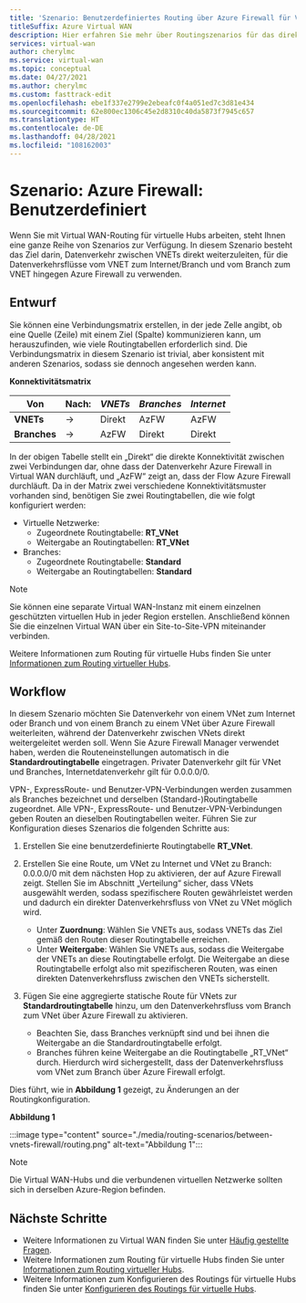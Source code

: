 ```yaml
---
title: 'Szenario: Benutzerdefiniertes Routing über Azure Firewall für Virtual WAN'
titleSuffix: Azure Virtual WAN
description: Hier erfahren Sie mehr über Routingszenarios für das direkte Routing von Datenverkehr zwischen VNets, jedoch unter Verwendung von Azure Firewall für die Datenverkehrsflüsse VNet > Internet/Branch und Branch > VNet.
services: virtual-wan
author: cherylmc
ms.service: virtual-wan
ms.topic: conceptual
ms.date: 04/27/2021
ms.author: cherylmc
ms.custom: fasttrack-edit
ms.openlocfilehash: ebe1f337e2799e2ebeafc0f4a051ed7c3d81e434
ms.sourcegitcommit: 62e800ec1306c45e2d8310c40da5873f7945c657
ms.translationtype: HT
ms.contentlocale: de-DE
ms.lasthandoff: 04/28/2021
ms.locfileid: "108162003"
---
```

# <a name="scenario-azure-firewall---custom"></a>Szenario: Azure Firewall: Benutzerdefiniert

Wenn Sie mit Virtual WAN-Routing für virtuelle Hubs arbeiten, steht Ihnen eine ganze Reihe von Szenarios zur Verfügung. In diesem Szenario besteht das Ziel darin, Datenverkehr zwischen VNETs direkt weiterzuleiten, für die Datenverkehrsflüsse vom VNET zum Internet/Branch und vom Branch zum VNET hingegen Azure Firewall zu verwenden.

## <a name="design"></a><a name="design"></a>Entwurf

Sie können eine Verbindungsmatrix erstellen, in der jede Zelle angibt, ob eine Quelle (Zeile) mit einem Ziel (Spalte) kommunizieren kann, um herauszufinden, wie viele Routingtabellen erforderlich sind. Die Verbindungsmatrix in diesem Szenario ist trivial, aber konsistent mit anderen Szenarios, sodass sie dennoch angesehen werden kann.

**Konnektivitätsmatrix**

| Von           | Nach:      | *VNETs*      | *Branches*    | *Internet*   |
|---             |---       |---           |---            |---           |
| **VNETs**      |   &#8594;|    Direkt    |     AzFW      |     AzFW     |
| **Branches**   |   &#8594;|    AzFW      |    Direkt     |    Direkt    |

In der obigen Tabelle stellt ein „Direkt“ die direkte Konnektivität zwischen zwei Verbindungen dar, ohne dass der Datenverkehr Azure Firewall in Virtual WAN durchläuft, und „AzFW“ zeigt an, dass der Flow Azure Firewall durchläuft. Da in der Matrix zwei verschiedene Konnektivitätsmuster vorhanden sind, benötigen Sie zwei Routingtabellen, die wie folgt konfiguriert werden:

* Virtuelle Netzwerke:
  * Zugeordnete Routingtabelle: **RT_VNet**
  * Weitergabe an Routingtabellen: **RT_VNet**
* Branches:
  * Zugeordnete Routingtabelle: **Standard**
  * Weitergabe an Routingtabellen: **Standard**

> [!NOTE]
> Sie können eine separate Virtual WAN-Instanz mit einem einzelnen geschützten virtuellen Hub in jeder Region erstellen. Anschließend können Sie die einzelnen Virtual WAN über ein Site-to-Site-VPN miteinander verbinden.

Weitere Informationen zum Routing für virtuelle Hubs finden Sie unter [Informationen zum Routing virtueller Hubs](about-virtual-hub-routing.md).

## <a name="workflow"></a><a name="workflow"></a>Workflow

In diesem Szenario möchten Sie Datenverkehr von einem VNet zum Internet oder Branch und von einem Branch zu einem VNet über Azure Firewall weiterleiten, während der Datenverkehr zwischen VNets direkt weitergeleitet werden soll. Wenn Sie Azure Firewall Manager verwendet haben, werden die Routeneinstellungen automatisch in die **Standardroutingtabelle** eingetragen. Privater Datenverkehr gilt für VNet und Branches, Internetdatenverkehr gilt für 0.0.0.0/0.

VPN-, ExpressRoute- und Benutzer-VPN-Verbindungen werden zusammen als Branches bezeichnet und derselben (Standard-)Routingtabelle zugeordnet. Alle VPN-, ExpressRoute- und Benutzer-VPN-Verbindungen geben Routen an dieselben Routingtabellen weiter. Führen Sie zur Konfiguration dieses Szenarios die folgenden Schritte aus:

1. Erstellen Sie eine benutzerdefinierte Routingtabelle **RT_VNet**.
1. Erstellen Sie eine Route, um VNet zu Internet und VNet zu Branch: 0.0.0.0/0 mit dem nächsten Hop zu aktivieren, der auf Azure Firewall zeigt. Stellen Sie im Abschnitt „Verteilung“ sicher, dass VNets ausgewählt werden, sodass spezifischere Routen gewährleistet werden und dadurch ein direkter Datenverkehrsfluss von VNet zu VNet möglich wird.

   * Unter **Zuordnung**: Wählen Sie VNETs aus, sodass VNETs das Ziel gemäß den Routen dieser Routingtabelle erreichen.
   * Unter **Weitergabe**: Wählen Sie VNETs aus, sodass die Weitergabe der VNETs an diese Routingtabelle erfolgt. Die Weitergabe an diese Routingtabelle erfolgt also mit spezifischeren Routen, was einen direkten Datenverkehrsfluss zwischen den VNETs sicherstellt.

1. Fügen Sie eine aggregierte statische Route für VNets zur **Standardroutingtabelle** hinzu, um den Datenverkehrsfluss vom Branch zum VNet über Azure Firewall zu aktivieren.

   * Beachten Sie, dass Branches verknüpft sind und bei ihnen die Weitergabe an die Standardroutingtabelle erfolgt.
   * Branches führen keine Weitergabe an die Routingtabelle „RT_VNet“ durch. Hierdurch wird sichergestellt, dass der Datenverkehrsfluss vom VNet zum Branch über Azure Firewall erfolgt.

Dies führt, wie in **Abbildung 1** gezeigt, zu Änderungen an der Routingkonfiguration.

**Abbildung 1**

:::image type="content" source="./media/routing-scenarios/between-vnets-firewall/routing.png" alt-text="Abbildung 1":::

> [!NOTE]
> Die Virtual WAN-Hubs und die verbundenen virtuellen Netzwerke sollten sich in derselben Azure-Region befinden.

## <a name="next-steps"></a>Nächste Schritte

* Weitere Informationen zu Virtual WAN finden Sie unter [Häufig gestellte Fragen](virtual-wan-faq.md).
* Weitere Informationen zum Routing für virtuelle Hubs finden Sie unter [Informationen zum Routing virtueller Hubs](about-virtual-hub-routing.md).
* Weitere Informationen zum Konfigurieren des Routings für virtuelle Hubs finden Sie unter [Konfigurieren des Routings für virtuelle Hubs](how-to-virtual-hub-routing.md).
